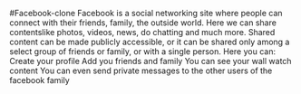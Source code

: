 #Facebook-clone
Facebook is a social networking site where people can connect with their friends, family, the outside world. Here we can share contentslike photos, videos, news, do chatting and much more. Shared content can be made publicly accessible, or it can be shared only among a select group of friends or family, or with a single person. Here you can: Create your profile Add you friends and family You can see your wall watch content You can even send private messages to the other users of the facebook family
